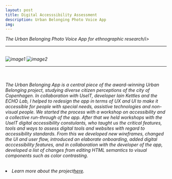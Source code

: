 ```yaml
---
layout: post
title: Digital Accesssibility Assessment
description: Urban Belonging Photo Voice App
img: 
---
```


<i>The Urban Belonging Photo Voice App for ethnographic research/i>

***

<br/>
<div class="img_row">
	 <img class="col two" src="{{ site.baseurl }}/assets/img/" alt="image1" title="image1"/>
	 <img class="col one" src="{{ site.baseurl }}/assets/img/" alt="image2" title="image2"/>
</div>
<div>
<img />
</div>
<div class="col three caption">
	
</div>

***

<br/><br/>
The Urban Belonging App is a central piece of the award-winning Urban Belonging project, studying diverse citizen perceptions of the city of Copenhagen. In collaboration with UseIT, developer Iain Kettles and the ECHO Lab, I helped to redesign the app in terms of UX and UI to make it accessible for people with special needs, assistive technologies and non-visual people. We started the process with a workshop on accessibility and a collective run-through of the app. After that we held workshops with the UseIT digital accessibility constulants, who taught us the critical features, tools and ways to assess digital tools and websites with regard to accessibility standards. From this we developed new wireframes, changed the UI and user flow, introduced an elaborate onboarding, added digital acccessibility features, and in collaboration with the developer of the app, developed a list of changes from editing HTML semantics to visual components such as color contrasting.

<p align="middle">
</p>
<br/>
<li>Learn more about the project<a href="http://github.com/ECHOlab-DTU/UB-App-Accessibility-Development" target="blank">here</a>.</li>
<br/><br/><br/>
